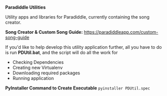 **Paradiddle Utilities**

Utility apps and libraries for Paradiddle, currently containing the song creator.

**Song Creator & Custom Song Guide:** https://paradiddleapp.com/custom-song-guide

If you'd like to help develop this utility application further, all you have to do is run **PDUtil.bat**, and the script will do all the work for
- Checking Dependencies
- Creating new Virtualenv
- Downloading required packages
- Running application

**PyInstaller Command to Create Executable**
`pyinstaller PDUtil.spec`